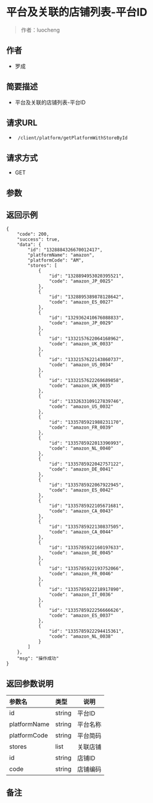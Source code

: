# 平台及关联的店铺列表-平台ID

> 作者：luocheng

## 作者

- 罗成
    
## 简要描述

- 平台及关联的店铺列表-平台ID

## 请求URL
- ` /client/platform/getPlatformWithStoreById`
  
## 请求方式
- GET 

## 参数
## 返回示例 

``` 
{
    "code": 200,
    "success": true,
    "data": {
        "id": "1328884326670012417",
        "platformName": "amazon",
        "platformCode": "AM",
        "stores": [
            {
                "id": "1328894953020395521",
                "code": "amazon_JP_0025"
            },
            {
                "id": "1328895389878128642",
                "code": "amazon_ES_0027"
            },
            {
                "id": "1329362410676088833",
                "code": "amazon_JP_0029"
            },
            {
                "id": "1332157622064168962",
                "code": "amazon_UK_0033"
            },
            {
                "id": "1332157622143860737",
                "code": "amazon_US_0034"
            },
            {
                "id": "1332157622269689858",
                "code": "amazon_UK_0035"
            },
            {
                "id": "1332633109127839746",
                "code": "amazon_US_0032"
            },
            {
                "id": "1335785921988231170",
                "code": "amazon_FR_0039"
            },
            {
                "id": "1335785922013396993",
                "code": "amazon_NL_0040"
            },
            {
                "id": "1335785922042757122",
                "code": "amazon_DE_0041"
            },
            {
                "id": "1335785922067922945",
                "code": "amazon_ES_0042"
            },
            {
                "id": "1335785922105671681",
                "code": "amazon_CA_0043"
            },
            {
                "id": "1335785922130837505",
                "code": "amazon_CA_0044"
            },
            {
                "id": "1335785922160197633",
                "code": "amazon_DE_0045"
            },
            {
                "id": "1335785922193752066",
                "code": "amazon_FR_0046"
            },
            {
                "id": "1335785922218917890",
                "code": "amazon_IT_0036"
            },
            {
                "id": "1335785922256666626",
                "code": "amazon_ES_0037"
            },
            {
                "id": "1335785922294415361",
                "code": "amazon_NL_0038"
            }
        ]
    },
    "msg": "操作成功"
}
```

## 返回参数说明

|参数名|类型|说明|
|:-----  |:-----|-----|              
|id | string   | 平台ID |
|platformName | string   | 平台名称 |
|platformCode | string   | 平台简码 |
|stores | list   | 关联店铺 |
|id | string   | 店铺ID |
|code |string   |店铺编码  |




## 备注